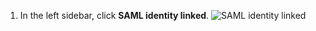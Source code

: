 1. In the left sidebar, click **SAML identity linked**.
   ![SAML identity linked](/assets/images/help/saml/saml-identity-linked.png)
